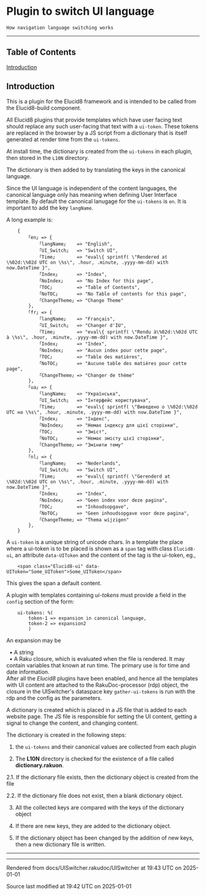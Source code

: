 
# Plugin to switch UI language

	How navigation language switching works

----

## Table of Contents

<a href="#Introduction">Introduction</a>   


<div id="Introduction"></div>

## Introduction
<span class="para" id="79857c5"></span>This is a plugin for the Elucid8 framework and is intended to be called from the Elucid8-build component. 

<span class="para" id="90d0fcb"></span>All Elucid8 plugins that provide templates which have user facing text should replace any such user-facing that text with a `ui-token`. These tokens are replaced in the browser by a JS script from a dictionary that is itself generated at render time from the `ui-tokens`. 

<span class="para" id="6cc075d"></span>At install time, the dictionary is created from the `ui-tokens` in each plugin, then stored in the `L10N` directory. 

<span class="para" id="0e95a1a"></span>The dictionary is then added to by translating the keys in the canonical language. 

<span class="para" id="58a993c"></span>Since the UI language is independent of the content languages, the canonical language only has meaning when defining User Interface template. By default the canonical lanugage for the `ui-tokens` is `en`. It is important to add the key `langName`. 

<span class="para" id="8ed2c51"></span>A long example is: 


```
    {
        ｢en｣ => {
            ｢langName｣    => "English",
            ｢UI_Switch｣   => "Switch UI",
            ｢Time｣        => "eval\{ sprintf( \"Rendered at \%02d:\%02d UTC on \%s\", .hour, .minute, .yyyy-mm-dd) with now.DateTime }",
            ｢Index｣       => "Index",
            ｢NoIndex｣     => "No Index for this page",
            ｢TOC｣         => "Table of Contents",
            ｢NoTOC｣       => "No Table of contents for this page",
            ｢ChangeTheme｣ => "Change Theme"
        },
        ｢fr｣ => {
            ｢langName｣    => "Français",
            ｢UI_Switch｣   => "Changer d'IU",
            ｢Time｣        => "eval\{ sprintf( \"Rendu à\%02d:\%02d UTC à \%s\", .hour, .minute, .yyyy-mm-dd) with now.DateTime }",
            ｢Index｣       => "Index",
            ｢NoIndex｣     => "Aucun index pour cette page",
            ｢TOC｣         => "Table des matières",
            ｢NoTOC｣       => "Aucune table des matières pour cette page",
            ｢ChangeTheme｣ => "Changer de thème"
        },
        ｢ua｣ => {
            ｢langName｣    => "Українська",
            ｢UI_Switch｣   => "Інтерфейс користувача",
            ｢Time｣        => "eval\{ sprintf( \"Виведено о \%02d:\%02d UTC на \%s\", .hour, .minute, .yyyy-mm-dd) with now.DateTime }",
            ｢Index｣       => "Індекс",
            ｢NoIndex｣     => "Немає індексу для цієї сторінки",
            ｢TOC｣         => "Зміст",
            ｢NoTOC｣       => "Немає змісту цієї сторінки",
            ｢ChangeTheme｣ => "Змінити тему"
        },
        ｢nl｣ => {
            ｢langName｣    => "Nederlands",
            ｢UI_Switch｣   => "Switch UI",
            ｢Time｣        => "eval\{ sprintf( \"Gerenderd at \%02d:\%02d UTC on \%s\", .hour, .minute, .yyyy-mm-dd) with now.DateTime }",
            ｢Index｣       => "Index",
            ｢NoIndex｣     => "Geen index voor deze pagina",
            ｢TOC｣         => "Inhoudsopgave",
            ｢NoTOC｣       => "Geen inhoudsopgave voor deze pagina",
            ｢ChangeTheme｣ => "Thema wijzigen"
        },
    }
```
<span class="para" id="e194b64"></span>A `ui-token` is a unique string of unicode chars. In a template the place where a ui-token is to be placed is shown as a `span` tag with class `Elucid8-ui`, an attribute `data-UIToken` and the content of the tag is the ui-token, eg., 


```
    <span class="Elucid8-ui" data-UIToken="Some_UIToken">Some_UIToken</span>
```
<span class="para" id="8002198"></span>This gives the span a default content. 

<span class="para" id="a1ccd73"></span>A plugin with templates containing *ui-tokens* must provide a field in the `config` section of the form: 


```
    ui-tokens: %(
        token-1 => expansion in canonical language,
        token-2 => expansion2
        )
```
<span class="para" id="ed68051"></span>An expansion may be 



&nbsp;&nbsp;• A string  
&nbsp;&nbsp;• A Raku closure, which is evaluated when the file is rendered. It may contain variables that known at run time. The primary use is for time and date information.  
<span class="para" id="edd17b2"></span>After all the *Elucid8* plugins have been enabled, and hence all the templates with UI content are attached to the RakuDoc-processor (rdp) object, the closure in the UISwitcher's dataspace key `gather-ui-tokens` is run with the rdp and the config as the parameters. 

<span class="para" id="f798ce6"></span>A dictionary is created which is placed in a JS file that is added to each website page. The JS file is responsible for setting the UI content, getting a signal to change the content, and changing content. 

<span class="para" id="7c0c055"></span>The dictionary is created in the following steps:

1. <span class="para" id="3b2f84a"></span>the `ui-tokens` and their canonical values are collected from each plugin  

2. <span class="para" id="f1797eb"></span>The **__L10N__** directory is checked for the existence of a file called **dictionary.rakuon**.  

2.1. If the dictionary file exists, then the dictionary object is created from the file  

2.2. If the dictionary file does not exist, then a blank dictionary object.  

3. All the collected keys are compared with the keys of the dictionary object  

4. If there are new keys, they are added to the dictionary object.  

5. If the dictionary object has been changed by the addition of new keys, then a new dictionary file is written.  





----

----

Rendered from docs/UISwitcher.rakudoc/UISwitcher at 19:43 UTC on 2025-01-01

Source last modified at 19:42 UTC on 2025-01-01

